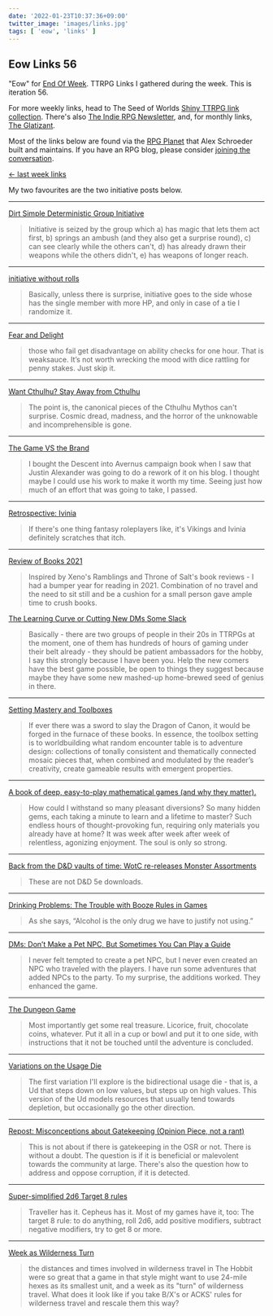 ```yaml
---
date: '2022-01-23T10:37:36+09:00'
twitter_image: 'images/links.jpg'
tags: [ 'eow', 'links' ]
---
```


## Eow Links 56

"Eow" for [End Of Week](/#eow). TTRPG Links I gathered during the week. This is iteration 56.

For more weekly links, head to The Seed of Worlds [Shiny TTRPG link collection](https://seedofworlds.blogspot.com/search/label/weekly%20links). There's also [The Indie RPG Newsletter](https://ttrpg.substack.com/), and, for monthly links, [The Glatizant](https://questingbeast.substack.com/).

Most of the links below are found via the [RPG Planet](https://campaignwiki.org/rpg/) that Alex Schroeder built and maintains. If you have an RPG blog, please consider [joining the conversation](https://campaignwiki.org/wiki/Planet/Please_join!).

[← last week links](20220116.html?t=Eow_Links_55&f=eow56)

My two favourites are the two initiative posts below.

<hr/>

[Dirt Simple Deterministic Group Initiative](https://attnam.blogspot.com/2022/01/dirt-simple-deterministic-group.html)

> Initiative is seized by the group which
> a) has magic that lets them act first,
> b) springs an ambush (and they also get a surprise round),
> c) can see clearly while the others can't,
> d) has already drawn their weapons while the others didn't,
> e) has weapons of longer reach.

<hr/>

[initiative without rolls](https://alchemistnocturne.blogspot.com/2022/01/initiative-without-rolls.html)

> Basically, unless there is surprise, initiative goes to the side whose has the single member with more HP, and only in case of a tie I randomize it.

<hr/>

[Fear and Delight](https://idiomdrottning.org/fear-and-delight)

> those who fail get disadvantage on ability checks for one hour. That is weaksauce. It’s not worth wrecking the mood with dice rattling for penny stakes. Just skip it.

<hr/>

[Want Cthulhu? Stay Away from Cthulhu](https://axianspice.blogspot.com/2022/01/want-cthulhu-stay-away-from-cthulhu.html)

> The point is, the canonical pieces of the Cthulhu Mythos can't surprise. Cosmic dread, madness, and the horror of the unknowable and incomprehensible is gone.

<hr/>

[The Game VS the Brand](https://grumpywizard.home.blog/2022/01/20/the-game-vs-the-brand/)

> I bought the Descent into Avernus campaign book when I saw that Justin Alexander was going to do a rework of it on his blog. I thought maybe I could use his work to make it worth my time. Seeing just how much of an effort that was going to take, I passed.

<hr/>

[Retrospective: Ivinia](https://grognardia.blogspot.com/2022/01/retrospective-ivinia.html)

> If there's one thing fantasy roleplayers like, it's Vikings and Ivinia definitely scratches that itch.

<hr/>

[Review of Books 2021](https://seedofworlds.blogspot.com/2022/01/review-of-books-2021.html)

> Inspired by Xeno's Ramblings and Throne of Salt's book reviews - I had a bumper year for reading in 2021. Combination of no travel and the need to sit still and be a cushion for a small person gave ample time to crush books.

[The Learning Curve or Cutting New DMs Some Slack](https://seedofworlds.blogspot.com/2022/01/the-learning-curve-or-cutting-new-dms.html)

> Basically - there are two groups of people in their 20s in TTRPGs at the moment, one of them has hundreds of hours of gaming under their belt already - they should be patient ambassadors for the hobby, I say this strongly because I have been you. Help the new comers have the best game possible, be open to things they suggest because maybe they have some new mashed-up home-brewed seed of genius in there.

<hr/>

[Setting Mastery and Toolboxes](https://auguryignored.wordpress.com/2022/01/19/setting-mastery-and-toolboxes/)

> If ever there was a sword to slay the Dragon of Canon, it would be forged in the furnace of these books. In essence, the toolbox setting is to worldbuilding what random encounter table is to adventure design: collections of tonally consistent and thematically connected mosaic pieces that, when combined and modulated by the reader’s creativity, create gameable results with emergent properties.

<hr/>

[A book of deep, easy-to-play mathematical games (and why they matter).](https://mathwithbaddrawings.com/2022/01/19/math-games-with-bad-drawings-2/)

> How could I withstand so many pleasant diversions? So many hidden gems, each taking a minute to learn and a lifetime to master? Such endless hours of thought-provoking fun, requiring only materials you already have at home? It was week after week after week of relentless, agonizing enjoyment. The soul is only so strong.

<hr/>

[Back from the D&D vaults of time: WotC re-releases Monster Assortments](https://www.geeknative.com/138701/back-from-the-dd-vaults-of-time-wotc-re-releases-monster-assortments/)

> These are not D&D 5e downloads.

<hr/>

[Drinking Problems: The Trouble with Booze Rules in Games](https://www.prismaticwasteland.com/blog/drinking-problems-the-trouble-with-alcohol-rules-in-games)

> As she says, “Alcohol is the only drug we have to justify not using.”

<hr/>

[DMs: Don’t Make a Pet NPC, But Sometimes You Can Play a Guide](https://dmdavid.com/tag/dms-dont-make-a-pet-npc-but-sometimes-you-can-play-a-guide/)

> I never felt tempted to create a pet NPC, but I never even created an NPC who traveled with the players.
> I have run some adventures that added NPCs to the party. To my surprise, the additions worked. They enhanced the game.

<hr/>

[The Dungeon Game](https://newschoolrevolution.com/2022/01/17/the-dungeon-game)

> Most importantly get some real treasure. Licorice, fruit, chocolate coins, whatever. Put it all in a cup or bowl and put it to one side, with instructions that it not be touched until the adventure is concluded.

<hr/>

[Variations on the Usage Die](https://thedwarfdiedagain.blogspot.com/2022/01/variations-on-usage-die.html)

> The first variation I'll explore is the bidirectional usage die - that is, a Ud that steps down on low values, but steps up on high values. This version of the Ud models resources that usually tend towards depletion, but occasionally go the other direction.

<hr/>

[Repost: Misconceptions about Gatekeeping (Opinion Piece, not a rant)](https://the-disoriented-ranger.blogspot.com/2022/01/repost-misconceptions-about-gatekeeping.html)

> This is not about if there is gatekeeping in the OSR or not. There is without a doubt. The question is if it is beneficial or malevolent towards the community at large. There's also the question how to address and oppose corruption, if it is detected.

<hr/>

[Super-simplified 2d6 Target 8 rules](https://darkwormcolt.wordpress.com/2022/01/16/super-simplified-2d6-target-8-rules/)

> Traveller has it. Cepheus has it. Most of my games have it, too:
> The target 8 rule: to do anything, roll 2d6, add positive modifiers, subtract negative modifiers, try to get 8 or more.

<hr/>

[Week as Wilderness Turn](https://wanderinggamist.blogspot.com/2022/01/week-as-wilderness-turn.html)

> the distances and times involved in wilderness travel in The Hobbit were so great that a game in that style might want to use 24-mile hexes as its smallest unit, and a week as its "turn" of wilderness travel.  What does it look like if you take B/X's or ACKS' rules for wilderness travel and rescale them this way?

